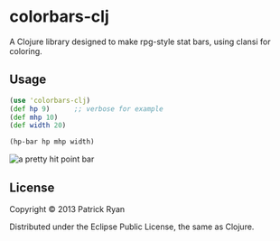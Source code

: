 # colorbars-clj

A Clojure library designed to make rpg-style stat bars, using clansi for coloring.

## Usage

```clojure
(use 'colorbars-clj)
(def hp 9)      ;; verbose for example
(def mhp 10)
(def width 20)

(hp-bar hp mhp width)
```

 <img src="http://i.imgur.com/tKil606.png" alt="a pretty hit point bar" title="hp bar" />


## License

Copyright © 2013 Patrick Ryan

Distributed under the Eclipse Public License, the same as Clojure.
